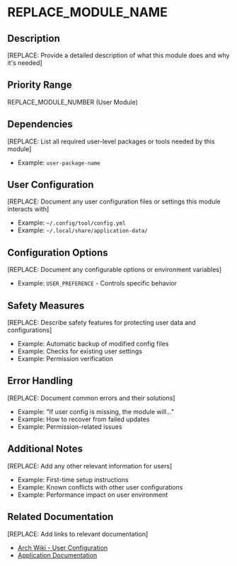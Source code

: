 # REPLACE_MODULE_NAME

## Description
[REPLACE: Provide a detailed description of what this module does and why it's needed]

## Priority Range
REPLACE_MODULE_NUMBER (User Module)

## Dependencies
[REPLACE: List all required user-level packages or tools needed by this module]
- Example: `user-package-name`

## User Configuration
[REPLACE: Document any user configuration files or settings this module interacts with]
- Example: `~/.config/tool/config.yml`
- Example: `~/.local/share/application-data/`

## Configuration Options
[REPLACE: Document any configurable options or environment variables]
- Example: `USER_PREFERENCE` - Controls specific behavior

## Safety Measures
[REPLACE: Describe safety features for protecting user data and configurations]
- Example: Automatic backup of modified config files
- Example: Checks for existing user settings
- Example: Permission verification

## Error Handling
[REPLACE: Document common errors and their solutions]
- Example: "If user config is missing, the module will..."
- Example: How to recover from failed updates
- Example: Permission-related issues

## Additional Notes
[REPLACE: Add any other relevant information for users]
- Example: First-time setup instructions
- Example: Known conflicts with other user configurations
- Example: Performance impact on user environment

## Related Documentation
[REPLACE: Add links to relevant documentation]
- [Arch Wiki - User Configuration](https://wiki.archlinux.org/title/REPLACE_WITH_RELEVANT_PAGE)
- [Application Documentation](https://REPLACE_WITH_APP_DOCS)
